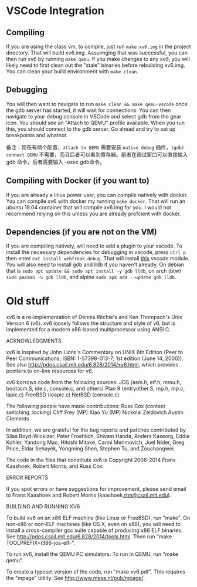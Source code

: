 # VSCode Integration

## Compiling
If you are using the class vm, to compile, just run `make xv6.img` in the project directory. That will build xv6.img. Assuimging that was successful, you can then run xv6 by running `make qemu`. If you make changes to any xv6, you will likely need to first clean out the "stale" binaries before rebuilding xv6.img. You can clean your build environment with `make clean`.

## Debugging 
You will then want to navigate to
run `make clean && make qemu-vscode` once the gdb server has started, it will wait for connections. You can then 
navigate to your debug console in VSCode and select gdb from the gear icon. You should see an "Attach to QEMU" profile 
available. When you run this, you should connect to the gdb server. Go ahead and try to set up breakpoints and whatnot. 

备注：现在有两个配置，`attach to QEMU` 需要安装 `native debug` 插件，`(gdb) connect QEMU` 不需要，而且后者可以看到寄存器。前者在调试窗口可以直接输入 gdb 命令，后者需要输入 -exec gdb命令。

## Compiling with Docker (if you want to)
If you are already a linux power user, you can compile natively with docker. You can compile xv6 with docker my running `make docker`. That will run an ubuntu 18.04 container that will compile xv6.img for you. I would not recommend relying on this unless you are already profcient with docker.

## Dependencies (if you are not on the VM)
If you are compiling natively, will need to add a plugin to your vscode. To install the necessary dependencies for debugging in vscode, press `ctrl p` then enter `ext install webfreak.debug`. 
That will install [this](https://github.com/WebFreak001/code-debug) vscode module. You will also need to install
gdb and lldb if you haven't already. On debian that is `sudo apt update && sudo apt install -y gdb lldb`, on arch 
(btw) `sudo pacman -S gdb lldb`, and alpine `sudo apk add --update gdb lldb`.


# Old stuff

xv6 is a re-implementation of Dennis Ritchie's and Ken Thompson's Unix
Version 6 (v6).  xv6 loosely follows the structure and style of v6,
but is implemented for a modern x86-based multiprocessor using ANSI C.

ACKNOWLEDGMENTS

xv6 is inspired by John Lions's Commentary on UNIX 6th Edition (Peer
to Peer Communications; ISBN: 1-57398-013-7; 1st edition (June 14,
2000)). See also http://pdos.csail.mit.edu/6.828/2014/xv6.html, which
provides pointers to on-line resources for v6.

xv6 borrows code from the following sources:
    JOS (asm.h, elf.h, mmu.h, bootasm.S, ide.c, console.c, and others)
    Plan 9 (entryother.S, mp.h, mp.c, lapic.c)
    FreeBSD (ioapic.c)
    NetBSD (console.c)

The following people have made contributions:
    Russ Cox (context switching, locking)
    Cliff Frey (MP)
    Xiao Yu (MP)
    Nickolai Zeldovich
    Austin Clements

In addition, we are grateful for the bug reports and patches contributed by
Silas Boyd-Wickizer, Peter Froehlich, Shivam Handa, Anders Kaseorg, Eddie
Kohler, Yandong Mao, Hitoshi Mitake, Carmi Merimovich, Joel Nider, Greg Price,
Eldar Sehayek, Yongming Shen, Stephen Tu, and Zouchangwei.

The code in the files that constitute xv6 is
Copyright 2006-2014 Frans Kaashoek, Robert Morris, and Russ Cox.

ERROR REPORTS

If you spot errors or have suggestions for improvement, please send
email to Frans Kaashoek and Robert Morris (kaashoek,rtm@csail.mit.edu). 

BUILDING AND RUNNING XV6

To build xv6 on an x86 ELF machine (like Linux or FreeBSD), run "make".
On non-x86 or non-ELF machines (like OS X, even on x86), you will
need to install a cross-compiler gcc suite capable of producing x86 ELF
binaries.  See http://pdos.csail.mit.edu/6.828/2014/tools.html.
Then run "make TOOLPREFIX=i386-jos-elf-".

To run xv6, install the QEMU PC simulators.  To run in QEMU, run "make qemu".

To create a typeset version of the code, run "make xv6.pdf".  This
requires the "mpage" utility.  See http://www.mesa.nl/pub/mpage/.
